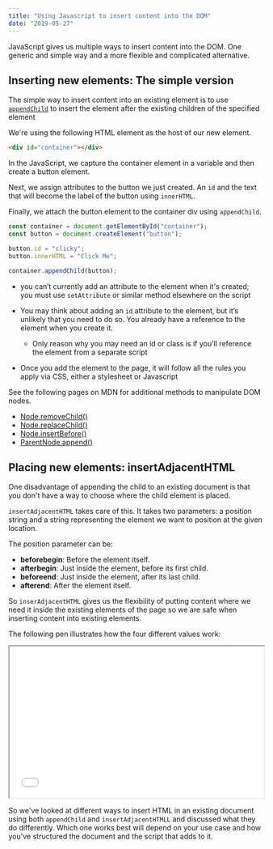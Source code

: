 ```yaml
---
title: "Using Javascript to insert content into the DOM"
date: "2019-05-27"
---
```


JavaScript gives us multiple ways to insert content into the DOM. One generic and simple way and a more flexible and complicated alternative.

## Inserting new elements: The simple version

The simple way to insert content into an existing element is to use [`appendChild`](https://developer.mozilla.org/en-US/docs/Web/API/Node/appendChild) to insert the element after the existing children of the specified element

We're using the following HTML element as the host of our new element.

```html
<div id="container"></div>
```

In the JavaScript, we capture the container element in a variable and then create a button element.

Next, we assign attributes to the button we just created. An `id` and the text that will become the label of the button using `innerHTML`.

Finally, we attach the button element to the container div using `appendChild`.

```js
const container = document.getElementById("container");
const button = document.createElement("button");

button.id = "clicky";
button.innerHTML = "Click Me";

container.appendChild(button);
```

- you can’t currently add an attribute to the element when it's created; you must use `setAttribute` or similar method elsewhere on the script
- You may think about adding an `id` attribute to the element, but it’s unlikely that you need to do so. You already have a reference to the element when you create it.
    
    - Only reason why you may need an id or class is if you'll reference the element from a separate script
- Once you add the element to the page, it will follow all the rules you apply via CSS, either a stylesheet or Javascript

See the following pages on MDN for additional methods to manipulate DOM nodes.

- [Node.removeChild()](https://developer.mozilla.org/en-US/docs/Web/API/Node/removeChild)
- [Node.replaceChild()](https://developer.mozilla.org/en-US/docs/Web/API/Node/replaceChild)
- [Node.insertBefore()](https://developer.mozilla.org/en-US/docs/Web/API/Node/insertBefore)
- [ParentNode.append()](https://developer.mozilla.org/en-US/docs/Web/API/ParentNode/append)

## Placing new elements: insertAdjacentHTML

One disadvantage of appending the child to an existing document is that you don't have a way to choose where the child element is placed.

`insertAdjacentHTML` takes care of this. It takes two parameters: a position string and a string representing the element we want to position at the given location.

The position parameter can be:

- **beforebegin**: Before the element itself.
- **afterbegin**: Just inside the element, before its first child.
- **beforeend**: Just inside the element, after its last child.
- **afterend**: After the element itself.

So `inserAdjacentHTML` gives us the flexibility of putting content where we need it inside the existing elements of the page so we are safe when inserting content into existing elements.

The following pen illustrates how the four different values work:

<iframe height="300" style="width: 100%;" scrolling="no" title="Insert Adjacent HTML" src="//codepen.io/caraya/embed/preview/VNVpww/?height=300&amp;theme-id=2039&amp;default-tab=result" allowtransparency="true" allowfullscreen="true">See the Pen <a href='https://codepen.io/caraya/pen/VNVpww/'>Insert Adjacent HTML</a> by Carlos Araya (<a href='https://codepen.io/caraya'>@caraya</a>) on <a href='https://codepen.io'>CodePen</a>. </iframe>

So we've looked at different ways to insert HTML in an existing document using both `appendChild` and `insertAdjacentHTMLL` and discussed what they do differently. Which one works best will depend on your use case and how you've structured the document and the script that adds to it.

